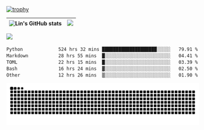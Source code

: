 [![trophy](https://github-profile-trophy.vercel.app/?username=ocss884&column=7)](https://github.com/ocss884)

| ![Lin's GitHub stats](https://github-readme-stats.vercel.app/api?username=ocss884&show_icons=true&hide_border=True&count_private=true) | ![](https://github-readme-streak-stats.herokuapp.com?user=ocss884&hide_border=true&date_format=M%20j%5B%2C%20Y%5D&ring=7EDDCF&fire=7EDDCF") |
| ------------------------------------------------------------ | ------------------------------------------------------------ |

![](https://komarev.com/ghpvc/?username=ocss884&color=brightgreen)

<!--START_SECTION:waka-->

```txt
Python             524 hrs 32 mins ████████████████████░░░░░   79.91 %
Markdown           28 hrs 55 mins  █░░░░░░░░░░░░░░░░░░░░░░░░   04.41 %
TOML               22 hrs 15 mins  █░░░░░░░░░░░░░░░░░░░░░░░░   03.39 %
Bash               16 hrs 24 mins  ▓░░░░░░░░░░░░░░░░░░░░░░░░   02.50 %
Other              12 hrs 26 mins  ▒░░░░░░░░░░░░░░░░░░░░░░░░   01.90 %
```

<!--END_SECTION:waka-->

<p align="center">
   <img src="https://github.com/ocss884/ocss884/blob/output/github-snake.svg" alt="snake">
</p>
